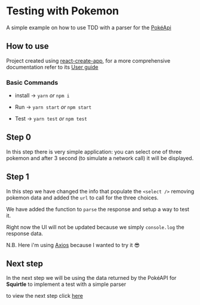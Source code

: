 # Testing with Pokemon

A simple example on how to use TDD with a parser for the [PokéApi](https://pokeapi.co/)

## How to use

Project created using [react-create-app](https://github.com/facebook/create-react-app), for a more comprehensive documentation refer to its [User guide](https://github.com/facebook/create-react-app/blob/master/packages/react-scripts/template/README.md)

### Basic Commands

* install -> `yarn` _or_ `npm i`

* Run -> `yarn start` _or_ `npm start`

* Test -> `yarn test` _or_ `npm test`

## Step 0

In this step there is very simple application: you can select one of three pokemon and after 3 second (to simulate a network call) it will be displayed.

## Step 1

In this step we have changed the info that populate the `<select />` removing pokemon data and added the `url` to call for the three choices.

We have added the function to `parse` the response and setup a way to test it.

Right now the UI will not be updated because we simply `console.log` the response data.

N.B. Here i'm using [Axios](https://github.com/axios/axios) because I wanted to try it :sunglasses:

## Next step

In the next step we will be using the data returned by the PokéAPI for **Squirtle** to implement a test with a simple parser

to view the next step click [here](https://github.com/zanza00/testing-with-pokemon/tree/2_testing_squirtle)

